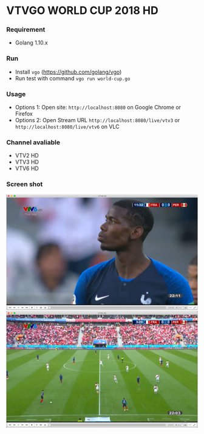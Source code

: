 # VTVGO WORLD CUP 2018 HD

### Requirement
- Golang 1.10.x

### Run
- Install `vgo` (https://github.com/golang/vgo)
- Run test with command `vgo run world-cup.go`

### Usage

- Options 1: Open site: `http://localhost:8080` on Google Chrome or Firefox
- Options 2: Open Stream URL `http://localhost:8080/live/vtv3` or `http://localhost:8080/live/vtv6` on VLC

### Channel avaliable

- VTV2 HD
- VTV3 HD
- VTV6 HD

### Screen shot

![vtv6](https://raw.githubusercontent.com/und3fined/vtvgo-worldcup-hd/master/screenshot2.jpg "Screen shot")
![vtv6_2](https://raw.githubusercontent.com/und3fined/vtvgo-worldcup-hd/master/screenshot.jpg "Screen shot 2")
